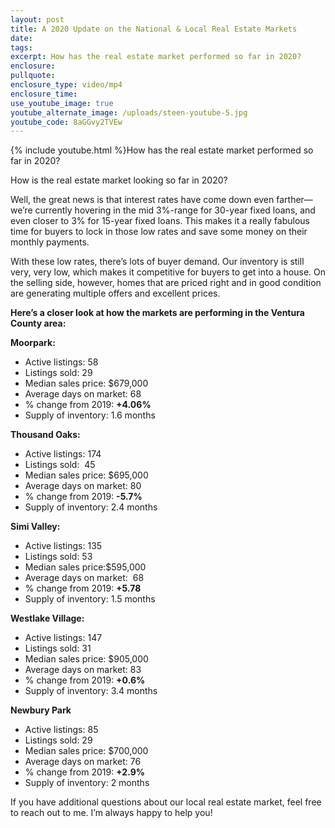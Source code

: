 ```yaml
---
layout: post
title: A 2020 Update on the National & Local Real Estate Markets
date:
tags:
excerpt: How has the real estate market performed so far in 2020?
enclosure:
pullquote:
enclosure_type: video/mp4
enclosure_time:
use_youtube_image: true
youtube_alternate_image: /uploads/steen-youtube-5.jpg
youtube_code: 8aGGvy2TVEw
---
```


{% include youtube.html %}How has the real estate market performed so far in 2020?

How is the real estate market looking so far in 2020?

Well, the great news is that interest rates have come down even farther—we’re currently hovering in the mid 3%-range for 30-year fixed loans, and even closer to 3% for 15-year fixed loans. This makes it a really fabulous time for buyers to lock in those low rates and save some money on their monthly payments.

With these low rates, there’s lots of buyer demand. Our inventory is still very, very low, which makes it competitive for buyers to get into a house. On the selling side, however, homes that are priced right and in good condition are generating multiple offers and excellent prices.

**Here’s a closer look at how the markets are performing in the Ventura County area:**

**Moorpark:**

* Active listings: 58
* Listings sold: 29
* Median sales price: $679,000
* Average days on market: 68
* % change from 2019: **\+4.06%**
* Supply of inventory: 1.6 months

**Thousand Oaks:**

* Active listings: 174
* Listings sold:&nbsp; 45
* Median sales price: $695,000
* Average days on market: 80
* % change from 2019: **\-5.7%**
* Supply of inventory: 2.4 months

**Simi Valley:**

* Active listings: 135
* Listings sold: 53
* Median sales price:$595,000
* Average days on market:&nbsp; 68
* % change from 2019: **\+5.78**
* Supply of inventory: 1.5 months

**Westlake Village:**

* Active listings: 147
* Listings sold: 31
* Median sales price: $905,000
* Average days on market: 83
* % change from 2019: **\+0.6%**
* Supply of inventory: 3.4 months

**Newbury Park**

* Active listings: 85
* Listings sold: 29
* Median sales price: $700,000
* Average days on market: 76
* % change from 2019: **\+2.9%**
* Supply of inventory: 2 months

If you have additional questions about our local real estate market, feel free to reach out to me. I’m always happy to help you\!